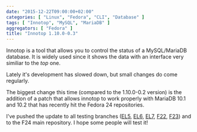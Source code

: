 ```yaml
---
date: "2015-12-22T09:00:00+02:00"
categories: [ "Linux", "Fedora", "CLI", "Database" ]
tags: [ "Innotop", "MySQL", "MariaDB" ]
aggregators: [ "Fedora" ]
title: "Innotop 1.10.0-0.3"
---
```

Innotop is a tool that allows you to control the status of a MySQL/MariaDB database. It is widely used since it shows the data with an interface very similiar to the *top* one.

Lately it's development has slowed down, but small changes do come regularly.

The biggest change this time (compared to the 1.10.0-0.2 version) is the addition of a patch that allows innotop to work properly with MariaDB 10.1 and 10.2 that has recently hit the Fedora 24 repositories.

I've pushed the update to all testing branches ([EL5](https://bodhi.fedoraproject.org/updates/FEDORA-EPEL-2015-e996f86bc2), [EL6](https://bodhi.fedoraproject.org/updates/FEDORA-EPEL-2015-154331c792), [EL7](https://bodhi.fedoraproject.org/updates/FEDORA-EPEL-2015-c23f5a2e04), [F22](https://bodhi.fedoraproject.org/updates/FEDORA-2015-b0a57c6496), [F23](https://bodhi.fedoraproject.org/updates/FEDORA-2015-e888c70b6b)) and to the F24 main repository. I hope some people will test it!
